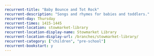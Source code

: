 ```yaml
---
recurrent-title: "Baby Bounce and Tot Rock"
recurrent-description: "Songs and rhymes for babies and toddlers."
recurrent-day: Thursday
recurrent-times: 1415-1445
recurrent-location: stowmarket-library
recurrent-location-display-name: Stowmarket Library
recurrent-location-display-url: /branches/stowmarket-library/
recurrent-category: ["children", "pre-school"]
recurrent-bookstart: y
---
```

